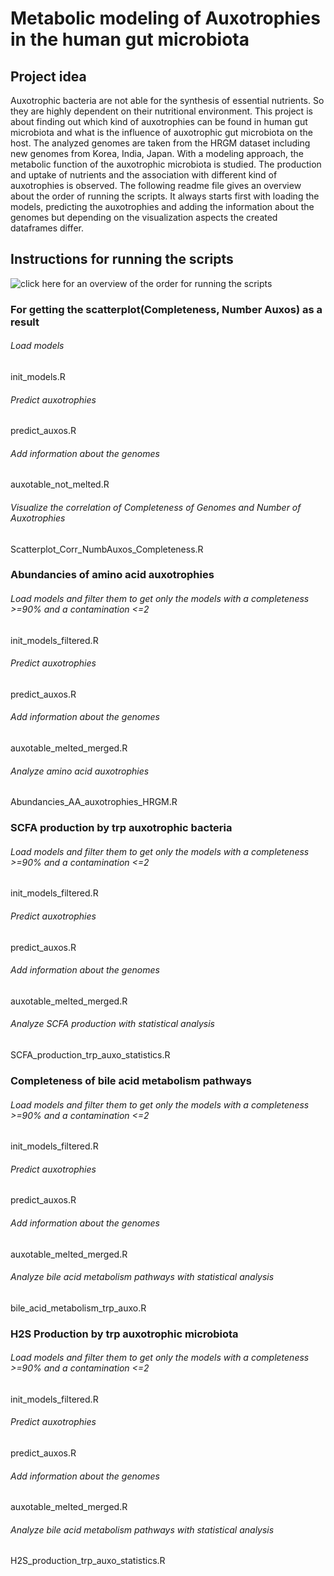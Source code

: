 # Metabolic modeling of Auxotrophies in the human gut microbiota

## Project idea

Auxotrophic bacteria are not able for the synthesis of essential nutrients. So they are highly dependent on their nutritional environment. This project is about finding out which kind of auxotrophies can be found in human gut microbiota and what is the influence of auxotrophic gut microbiota on the host. The analyzed genomes are taken from the HRGM dataset including new genomes from Korea, India, Japan. With a  modeling approach, the metabolic function of the auxotrophic microbiota is studied. The production and uptake of nutrients and the association with different kind of auxotrophies is observed.  The following readme file gives an overview about the order of running the scripts. It always starts first with loading the models, predicting the auxotrophies and adding the information about the genomes but depending on the visualization aspects the created dataframes differ. 

## Instructions for running the scripts
![click here for an overview of the order for running the scripts](https://cau-git.rz.uni-kiel.de/AEF/nutriinformatik/svenja/auxotrophies_hrgm/-/blob/75adb296b928357ead5676ee3a47ea4dce2d825a/output/plots/Overview_Order_running_scripts.png)

### For getting the scatterplot(Completeness, Number Auxos) as a result

###### Load models

init_models.R

###### Predict auxotrophies

predict_auxos.R

###### Add information about the genomes

auxotable_not_melted.R

###### Visualize the correlation of Completeness of Genomes and Number of Auxotrophies

Scatterplot_Corr_NumbAuxos_Completeness.R



### Abundancies of amino acid auxotrophies

###### Load models and filter them to get only the models with a completeness >=90% and a contamination <=2

init_models_filtered.R

###### Predict auxotrophies 

predict_auxos.R

###### Add information about the genomes

auxotable_melted_merged.R

###### Analyze amino acid auxotrophies

Abundancies_AA_auxotrophies_HRGM.R



### SCFA production by trp auxotrophic bacteria

###### Load models and filter them to get only the models with a completeness >=90% and a contamination <=2

init_models_filtered.R

###### Predict auxotrophies 

predict_auxos.R

###### Add information about the genomes

auxotable_melted_merged.R

###### Analyze SCFA production with statistical analysis

SCFA_production_trp_auxo_statistics.R



### Completeness of bile acid metabolism pathways

###### Load models and filter them to get only the models with a completeness >=90% and a contamination <=2

init_models_filtered.R

###### Predict auxotrophies 

predict_auxos.R

###### Add information about the genomes

auxotable_melted_merged.R

###### Analyze bile acid metabolism pathways with statistical analysis

bile_acid_metabolism_trp_auxo.R



### H2S Production by trp auxotrophic microbiota

###### Load models and filter them to get only the models with a completeness >=90% and a contamination <=2

init_models_filtered.R

###### Predict auxotrophies 

predict_auxos.R

###### Add information about the genomes

auxotable_melted_merged.R

###### Analyze bile acid metabolism pathways with statistical analysis

H2S_production_trp_auxo_statistics.R





